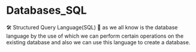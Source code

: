 # Databases_SQL
🛠 Structured Query Language(SQL) 🔑 as we all know is the database language by the use of which we can perform certain operations on the existing database and also we can use this language to create a database.
